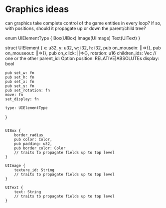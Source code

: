 # Graphics ideas

can graphics take complete control of the game entities in every loop?
If so, with positions, should it propagate up or down the parent/child tree?

enum UIElementType {
	Box(UIBox)
	Image(UIImage)
	Text(UIText)
}

struct UIElement {
	x: u32,
	y: u32,
	w: i32,
	h: i32,
	pub on_mousein: ||=>{},
	pub on_mouseout: ||=>{},
	pub on_click: ||=>{},
	rotation: u16
	children_ids: Vec<String> // one or the other
	parent_id: Option<String>
	position: RELATIVE|ABSOLUTEs
	display: bool

	pub set_w: fn
	pub set_h: fn
	pub set_x: fn
	pub set_y: fn 
	pub set_rotation: fn
	move: fn 
	set_display: fn

	type: UIElementType
}


```

UIBox {
	border_radius
	pub color: Color,
	pub padding: u32,
	pub border_color: Color
	// traits to propagate fields up to top level
}

UIImage {
	texture_id: String
	// traits to propagate fields up to top level
}

UIText {
	text: String
	// traits to propagate fields up to top level
}
```